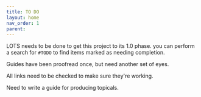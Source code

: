 ```yaml
---
title: TO DO
layout: home
nav_order: 1
parent: 
---
```


LOTS needs to be done to get this project to its 1.0 phase. you can perform a search for `#TODO` to find items marked as needing completion. 

Guides have been proofread once, but need another set of eyes. 

All links need to be checked to make sure they're working.

Need to write a guide for producing topicals.